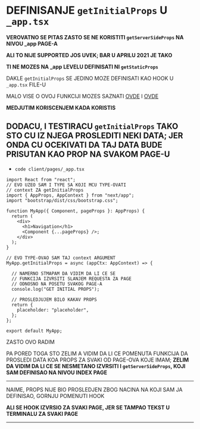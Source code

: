 # DEFINISANJE `getInitialProps` U `_app.tsx`

**VEROVATNO SE PITAS ZASTO SE NE KORISTITI `getServerSideProps` NA NIVOU _app PAGE-A**

**ALI TO NIJE SUPPORTED JOS UVEK; BAR U APRILU 2021 JE TAKO**

**TI NE MOZES NA _app LEVELU DEFINISATI NI `getStaticProps`**

DAKLE `getInitialProps` SE JEDINO MOZE DEFINISATI KAO HOOK U `_app.tsx` FILE-U

MALO VISE O OVOJ FUNKCIJI MOZES SAZNATI [OVDE](https://nextjs.org/docs/advanced-features/custom-app) I [OVDE](https://nextjs.org/docs/basic-features/typescript#custom-app)

**MEDJUTIM KORISCENJEM KADA KORISTIS**

## DODACU, I TESTIRACU `getInitialProps` TAKO STO CU IZ NJEGA  PROSLEDITI NEKI DATA; JER ONDA CU OCEKIVATI DA TAJ DATA BUDE PRISUTAN KAO PROP NA SVAKOM PAGE-U

- `code client/pages/_app.tsx`

```tsx
import React from "react";
// EVO UZEO SAM I TYPE SA KOJI MCU TYPE-OVATI
// context ZA getInitialProps
import { AppProps, AppContext } from "next/app";
import "bootstrap/dist/css/bootstrap.css";

function MyApp({ Component, pageProps }: AppProps) {
  return (
    <div>
      <h1>Navigation</h1>
      <Component {...pageProps} />;
    </div>
  );
}

// EVO TYPE-OVAO SAM TAJ context ARGUMENT
MyApp.getInitialProps = async (appCtx: AppContext) => {

  // NAMERNO STMAPAM DA VIDIM DA LI CE SE
  // FUNKCIJA IZVRSITI SLANJEM REQUESTA ZA PAGE
  // ODNOSNO NA POSETU SVAKOG PAGE-A
  console.log("GET INITIAL PROPS");

  // PROSLEDJUJEM BILO KAKAV PROPS
  return {
    placeholder: "placeholder",
  };
};

export default MyApp;
```

ZASTO OVO RADIM

PA PORED TOGA STO ZELIM A VIDIM DA LI CE POMENUTA FUNKCIJA DA PROSLEDI DATA KOA PROPS ZA SVAKI OD PAGE-OVA KOJE IMAM; **ZELIM DA VIDIM DA LI CE SE NESMETANO IZVRSITI I `getServerSideProps`, KOJI SAM DEFINISAO NA NIVOU INDEX PAGE**

***

NAIME, PROPS NIJE BIO PROSLEDJEN ZBOG NACINA NA KOJI SAM JA DEFINISAO, GORNJU POMENUTI HOOK

**ALI SE HOOK IZVRSIO ZA SVAKI PAGE, JER SE TAMPAO TEKST U TERMINALU ZA SVAKI PAGE**



***

